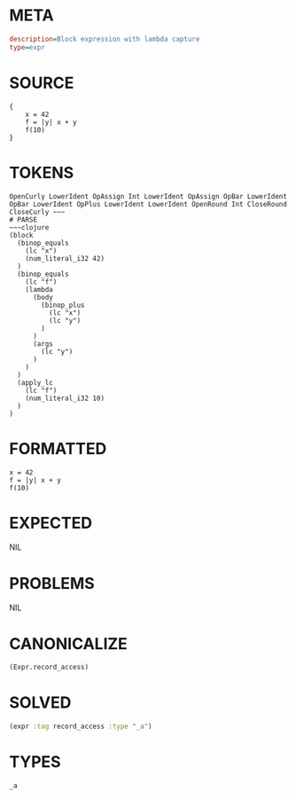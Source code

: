 # META
~~~ini
description=Block expression with lambda capture
type=expr
~~~
# SOURCE
~~~roc
{
    x = 42
    f = |y| x + y
    f(10)
}
~~~
# TOKENS
~~~text
OpenCurly LowerIdent OpAssign Int LowerIdent OpAssign OpBar LowerIdent OpBar LowerIdent OpPlus LowerIdent LowerIdent OpenRound Int CloseRound CloseCurly ~~~
# PARSE
~~~clojure
(block
  (binop_equals
    (lc "x")
    (num_literal_i32 42)
  )
  (binop_equals
    (lc "f")
    (lambda
      (body
        (binop_plus
          (lc "x")
          (lc "y")
        )
      )
      (args
        (lc "y")
      )
    )
  )
  (apply_lc
    (lc "f")
    (num_literal_i32 10)
  )
)
~~~
# FORMATTED
~~~roc
x = 42
f = |y| x + y
f(10)
~~~
# EXPECTED
NIL
# PROBLEMS
NIL
# CANONICALIZE
~~~clojure
(Expr.record_access)
~~~
# SOLVED
~~~clojure
(expr :tag record_access :type "_a")
~~~
# TYPES
~~~roc
_a
~~~
